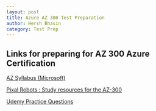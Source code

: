 ```yaml
---
layout: post
title: Azure AZ 300 Test Preparation
author: Hersh Bhasin
category: Test Prep
---
```


## Links for preparing for AZ 300 Azure Certification

[AZ Syllabus (Microsoft)](https://www.microsoft.com/en-us/learning/exam-az-300.aspx)

[Pixal Robots : Study resources for the AZ-300](https://pixelrobots.co.uk/2018/09/study-resources-for-the-az-300/)

[Udemy Practice Questions](https://www.udemy.com/az-300-azure-architecture-technologies-practice-test)
